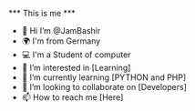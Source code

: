 *** This is me ***
- 👋 Hi I’m @JamBashir
- 🌍 I'm from Germany
- 💻 I'm a Student of computer
- 👀 I’m interested in [Learning]
- 🌱 I’m currently learning [PYTHON and PHP] 
- 💞️ I’m looking to collaborate on [Developers]
- 📫 How to reach me [Here]

<!---
JamBashir/JamBashir is a ✨ special ✨ repository because its `README.md` (this file) appears on your GitHub profile.
You can click the Preview link to take a look at your changes.
--->
